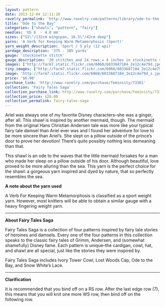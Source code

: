 ```yaml
---
layout: pattern
date: 2013-12-04 12:11:10
ravelry_permalink: 'http://www.ravelry.com/patterns/library/ode-to-the-bay'
title: "Ode to the Bay"
categories: ["shawls", "pattern", "fairy"]
needles: 'US 6  - 4.0 mm'
sizes: ["52\"/132cm wingspan, 16.5\"/42cm deep"]
yarns: 'A Verb for Keeping Warm Metamorphosis (Sport)'
yarn_weight_description: 'Sport / 5 ply (12 wpi)'
yardage_description: '375 - 385 yards'
gauge: 'stockinette stitch'
gauge_description: '20 stitches and 24 rows = 4 inches in stockinette stitch'
images: ["http://farm7.static.flickr.com/6068/6033687184_2e12c4e79d.jpg", "http://farm7.static.flickr.com/6150/6033687278_f53c5b1b2d.jpg", "http://farm7.static.flickr.com/6090/6033687096_92c3209a25.jpg", "http://farm7.static.flickr.com/6140/6033687376_a2e6b7af50.jpg", "http://farm7.static.flickr.com/6062/6033129963_23c0e363ac.jpg"]
tiny_images: ["http://farm7.static.flickr.com/6068/6033687184_2e12c4e79d_s.jpg", "http://farm7.static.flickr.com/6150/6033687278_f53c5b1b2d_s.jpg", "http://farm7.static.flickr.com/6090/6033687096_92c3209a25_s.jpg", "http://farm7.static.flickr.com/6140/6033687376_a2e6b7af50_s.jpg", "http://farm7.static.flickr.com/6062/6033129963_23c0e363ac_s.jpg"]
image: 'http://farm7.static.flickr.com/6068/6033687184_2e12c4e79d_s.jpg'
price: '$6.00'
purchase_link: 'http://www.ravelry.com/purchase/feministy/73361'
collection: 'Fairy Tales Saga'
collection_purchase_link: http://www.ravelry.com/purchase/feministy/73365 
collection_price: $20.00 
collection_permalink: fairy-tales-saga 
---
```

<p>Ariel was always one of my favorite Disney characters–she was a ginger, after all. This shawl is inspired by another mermaid, though. The mermaid from the original Hans Christian Andersen tale was more like your typical fairy tale damsel than Ariel ever was and I found her adventure for love to be more sincere than Ariel’s. She slept on a pillow outside of the prince’s door to prove her devotion! There’s quite possibly nothing less demeaning than that.</p>

<p>This shawl is an ode to the waves that the little mermaid forsakes for a man who made her sleep on a pillow outside of his door. Although beautiful, love proved to be more alluring than the sea. This yarn is the perfect choice for the shawl: a gorgeous yarn inspired and dyed by nature, that so perfectly resembles the sea.</p>

<p><strong>A note about the yarn used</strong></p>

<p>A Verb For Keeping Warm Metamorphosis is classified as a sport weight yarn. However, most knitters will be able to obtain a similar gauge with a heavy fingering weight yarn.</p>
<hr />
<p><strong>About Fairy Tales Saga</strong></p>

<p>Fairy Tales Saga is a collection of four patterns inspired by fairy tale stories of heroines and damsels. Every one of the four patterns in this collection speaks to the classic fairy tales of Grimm, Andersen, and (somewhat shamefully) Disney fame. Each pattern is unique–the cardigan, cowl, hat, and shawl are all special, just like the stories they were inspired by.</p>

<p>Fairy Tales Saga includes Ivory Tower Cowl, Lost Woods Cap, Ode to the Bay, and Snow White’s Lace.</p>
<hr />
<p><strong>Clarification</strong></p>

<p>It is recommended that you bind off on a RS row. After the last edge row (7), this means that you will knit one more WS row, then bind off on the following row.</p>